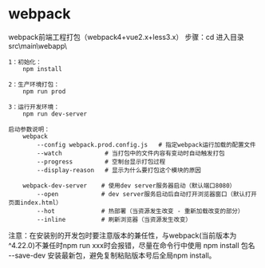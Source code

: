 # webpack
webpack前端工程打包（webpack4+vue2.x+less3.x）
步骤：cd 进入目录 src\main\webapp\

    1：初始化：
        npm install
    
    2：生产环境打包：
        npm run prod
    
    3：运行开发环境：
        npm run dev-server
       
    启动参数说明：
        webpack   
            --config webpack.prod.config.js   # 指定webpack运行加载的配置文件
            --watch            # 当打包中的文件内容有变动时自动触发打包
            --progress         # 空制台显示打包过程
            --display-reason   # 显示为什么要打包这个模块的原因 
        
        webpack-dev-server    # 使用dev server服务器启动（默认端口8080）
            --open            # dev server服务启动后自动打开浏览器窗口（默认打开页面index.html）
            --hot             # 热部署（当资源发生改变 - 重新加载改变的部分）
            --inline          # 刷新浏览器（当资源发生改变）

注意：在安装别的开发包时要注意版本的兼任性，与webpack(当前版本为^4.22.0)不兼任时npm run xxx时会报错，尽量在命令行中使用 npm install 包名 --save-dev 安装最新包，避免复制粘贴版本号后全局npm install。